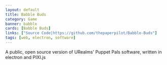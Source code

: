 ```yaml
---
layout: default
title: Babble Buds
category: Game
banner: babble
cards: [Babble Buds]
links: ["Source Code|https://github.com/thepaperpilot/Babble-Buds"]
tags: [web, electron, software]
---
```

A public, open source version of URealms' Puppet Pals software, written in electron and PIXI.js
